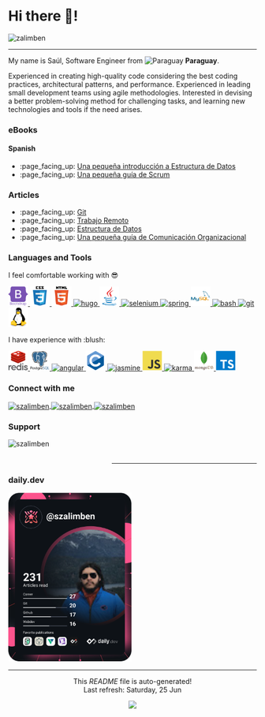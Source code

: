 <h1> Hi there 👋! </h1>

<p align="left"> <img src="https://komarev.com/ghpvc/?username=zalimben&label=Profile%20views&color=0e75b6&style=flat" alt="zalimben" /> </p>

------------

My name is Saúl, Software Engineer from <img src="https://cdn-icons-png.flaticon.com/512/197/197376.png" width="13" alt="Paraguay"/> <b>Paraguay</b>.

Experienced in creating high-quality code considering the best coding practices, architectural patterns, and performance. 
Experienced in leading small development teams using agile methodologies.
Interested in devising a better problem-solving method for challenging tasks, and learning new technologies and tools if the need arises.

<h3 align="left"> eBooks </h3>
<h4>Spanish</h4>
<ul>
    <li>
        :page_facing_up: <a href="https://leanpub.com/introduccion-estructura-de-datos" target="_blank"> 
        Una pequeña introducción a Estructura de Datos
        </a>
    </li>    
    <li>
        :page_facing_up: <a href="https://leanpub.com/una-pequena-guia-de-scrum" 
        target="_blank"> 
        Una pequeña guía de Scrum
        </a>
    </li>
</ul>

<h3 align="left"> Articles </h3>
<ul>
    <li>
        :page_facing_up: <a href="https://dev.to/szalimben/series/16361"
        target="_blank"> 
        Git
        </a>
    </li>
    <li>
        :page_facing_up: <a href="https://dev.to/szalimben/series/15306"
        target="_blank"> 
        Trabajo Remoto
        </a>
    </li>
    <li>
        :page_facing_up: <a href="https://dev.to/szalimben/series/16826" target="_blank"> 
        Estructura de Datos
        </a>
    </li>
    <li>
        :page_facing_up: <a href="https://www.researchgate.net/publication/354325581_Una_pequena_guia_de_Comunicacion_Organizacional" target="_blank"> 
        Una pequeña guía de Comunicación Organizacional
        </a>
    </li>
</ul>

<h3 align="left">Languages and Tools</h3>

I feel comfortable working with :sunglasses:
<p align="left"> 
    <a href="https://getbootstrap.com" target="_blank" rel="noreferrer"> <img src="https://raw.githubusercontent.com/devicons/devicon/master/icons/bootstrap/bootstrap-plain-wordmark.svg" alt="bootstrap" width="40" height="40"/> </a> 
    <a href="https://www.w3schools.com/css/" target="_blank" rel="noreferrer"> <img src="https://raw.githubusercontent.com/devicons/devicon/master/icons/css3/css3-original-wordmark.svg" alt="css3" width="40" height="40"/> </a> 
    <a href="https://www.w3.org/html/" target="_blank" rel="noreferrer"> <img src="https://raw.githubusercontent.com/devicons/devicon/master/icons/html5/html5-original-wordmark.svg" alt="html5" width="40" height="40"/> </a> 
    <a href="https://gohugo.io/" target="_blank" rel="noreferrer"> <img src="https://api.iconify.design/logos-hugo.svg" alt="hugo" width="40" height="40"/> </a> 
    <a href="https://www.java.com" target="_blank" rel="noreferrer"> <img src="https://raw.githubusercontent.com/devicons/devicon/master/icons/java/java-original.svg" alt="java" width="40" height="40"/> </a> 
    <a href="https://www.selenium.dev" target="_blank" rel="noreferrer"> <img src="https://raw.githubusercontent.com/detain/svg-logos/780f25886640cef088af994181646db2f6b1a3f8/svg/selenium-logo.svg" alt="selenium" width="40" height="40"/> </a> 
    <a href="https://spring.io/" target="_blank" rel="noreferrer"> <img src="https://www.vectorlogo.zone/logos/springio/springio-icon.svg" alt="spring" width="40" height="40"/> </a> 
    <a href="https://www.mysql.com/" target="_blank" rel="noreferrer"> <img src="https://raw.githubusercontent.com/devicons/devicon/master/icons/mysql/mysql-original-wordmark.svg" alt="mysql" width="40" height="40"/> </a> 
    <a href="https://www.gnu.org/software/bash/" target="_blank" rel="noreferrer"> <img src="https://www.vectorlogo.zone/logos/gnu_bash/gnu_bash-icon.svg" alt="bash" width="40" height="40"/> </a>
    <a href="https://git-scm.com/" target="_blank" rel="noreferrer"> <img src="https://www.vectorlogo.zone/logos/git-scm/git-scm-icon.svg" alt="git" width="40" height="40"/> </a>
    <a href="https://www.linux.org/" target="_blank" rel="noreferrer"> <img src="https://raw.githubusercontent.com/devicons/devicon/master/icons/linux/linux-original.svg" alt="linux" width="40" height="40"/> </a> 
</p>
    I have experience with :blush:
<p align="left"> 
    <a href="https://redis.io" target="_blank" rel="noreferrer"> <img src="https://raw.githubusercontent.com/devicons/devicon/master/icons/redis/redis-original-wordmark.svg" alt="redis" width="40" height="40"/> </a> 
    <a href="https://www.postgresql.org" target="_blank" rel="noreferrer"> <img src="https://raw.githubusercontent.com/devicons/devicon/master/icons/postgresql/postgresql-original-wordmark.svg" alt="postgresql" width="40" height="40"/> </a> 
    <a href="https://angular.io" target="_blank" rel="noreferrer"> <img src="https://angular.io/assets/images/logos/angular/angular.svg" alt="angular" width="40" height="40"/> </a> 
    <a href="https://www.cprogramming.com/" target="_blank" rel="noreferrer"> <img src="https://raw.githubusercontent.com/devicons/devicon/master/icons/c/c-original.svg" alt="c" width="40" height="40"/> </a> 
    <a href="https://jasmine.github.io/" target="_blank" rel="noreferrer"> <img src="https://www.vectorlogo.zone/logos/jasmine/jasmine-icon.svg" alt="jasmine" width="40" height="40"/> </a> 
    <a href="https://developer.mozilla.org/en-US/docs/Web/JavaScript" target="_blank" rel="noreferrer"> <img src="https://raw.githubusercontent.com/devicons/devicon/master/icons/javascript/javascript-original.svg" alt="javascript" width="40" height="40"/> </a> 
    <a href="https://karma-runner.github.io/latest/index.html" target="_blank" rel="noreferrer"> <img src="https://raw.githubusercontent.com/detain/svg-logos/780f25886640cef088af994181646db2f6b1a3f8/svg/karma.svg" alt="karma" width="40" height="40"/> </a> 
    <a href="https://www.mongodb.com/" target="_blank" rel="noreferrer"> <img src="https://raw.githubusercontent.com/devicons/devicon/master/icons/mongodb/mongodb-original-wordmark.svg" alt="mongodb" width="40" height="40"/> </a> 
    <a href="https://www.typescriptlang.org/" target="_blank" rel="noreferrer"> <img src="https://raw.githubusercontent.com/devicons/devicon/master/icons/typescript/typescript-original.svg" alt="typescript" width="40" height="40"/> </a> 
</p>

<!-- 🔭 I’m currently working on eBook on Data Structures and Algorithms! -->

<h3 align="left">Connect with me</h3>
<p align="left">
    <a href="https://dev.to/szalimben" target="_blank"><img align="center" src="https://raw.githubusercontent.com/rahuldkjain/github-profile-readme-generator/master/src/images/icons/Social/devto.svg" alt="szalimben" height="30" width="40" />
    </a>
    <a href="https://twitter.com/szalimben" target="_blank"><img align="center" src="https://raw.githubusercontent.com/rahuldkjain/github-profile-readme-generator/master/src/images/icons/Social/twitter.svg" alt="szalimben" height="30" width="40" />
    </a>
    <a href="https://linkedin.com/in/szalimben" target="_blank"><img align="center" src="https://raw.githubusercontent.com/rahuldkjain/github-profile-readme-generator/master/src/images/icons/Social/linked-in-alt.svg" alt="szalimben" height="30" width="40" />
    </a>
</p>

<h3 align="left">Support</h3>
<p>
    <a href="https://www.buymeacoffee.com/szalimben" target="_blank" > 
        <img align="left" src="https://cdn.buymeacoffee.com/buttons/v2/default-yellow.png" height="50" width="210" alt="szalimben" />
    </a>
</p>
<br>
<br>


------------

<h3 align="left">daily.dev</h3>

<div>
    <a href="https://app.daily.dev/szalimben">
        <img src="https://github.com/zalimben/zalimben/blob/main/devcard.svg" width="250" alt="Zalimben's Dev Card"/>
    </a>
</div>

------------

<p align="center">This <i>README</i> file is auto-generated</b>!
<br>Last refresh: Saturday, 25 Jun<br>

<p align="center">
    <img src="https://github.com/Zalimben/Zalimben/workflows/README%20build/badge.svg" /> 
</p>

